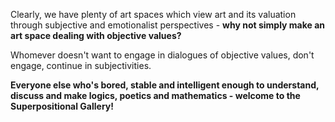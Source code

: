 





Clearly, we have plenty of art spaces which view art and its valuation through subjective and emotionalist perspectives - **why not simply make an art space dealing with objective values?** 

Whomever doesn't want to engage in dialogues of objective values, don't engage, continue in subjectivities. 

**Everyone else who's bored, stable and intelligent enough to understand, discuss and make logics, poetics and mathematics - welcome to the Superpositional Gallery!**










